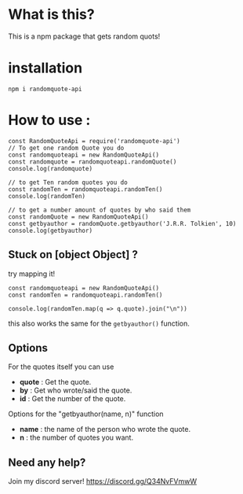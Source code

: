 # What is this?
This is a npm package that gets random quots!

# installation
`npm i randomquote-api`

# How to use :
```
const RandomQuoteApi = require('randomquote-api')
// To get one random Quote you do
const randomquoteapi = new RandomQuoteApi()
const randomquote = randomquoteapi.randomQuote()
console.log(randomquote)

// to get Ten random quotes you do
const randomTen = randomquoteapi.randomTen()
console.log(randomTen)

// to get a number amount of quotes by who said them
const randomQuote = new RandomQuoteApi()
const getbyauthor = randomQuote.getbyauthor('J.R.R. Tolkien', 10)
console.log(getbyauthor)
```

## Stuck on [object Object] ? 
try mapping it!  
```
const randomquoteapi = new RandomQuoteApi()
const randomTen = randomquoteapi.randomTen()

console.log(randomTen.map(q => q.quote).join("\n"))
```
this also works the same for the `getbyauthor()` function.

## Options
For the quotes itself you can use
 - **quote** : Get the quote.
 - **by** : Get who wrote/said the quote.
 - **id** : Get the number of the quote.

Options for the "getbyauthor(name, n)" function
 - **name** : the name of the person who wrote the quote.
 - **n** : the number of quotes you want.

 ## Need any help?
 Join my discord server!
 https://discord.gg/Q34NvFVmwW
